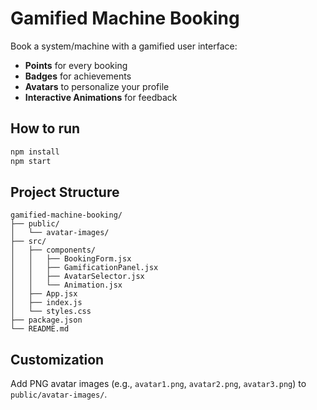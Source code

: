 # Gamified Machine Booking

Book a system/machine with a gamified user interface:

- **Points** for every booking
- **Badges** for achievements
- **Avatars** to personalize your profile
- **Interactive Animations** for feedback

## How to run

```bash
npm install
npm start
```

## Project Structure

```
gamified-machine-booking/
├── public/
│   └── avatar-images/
├── src/
│   ├── components/
│   │   ├── BookingForm.jsx
│   │   ├── GamificationPanel.jsx
│   │   ├── AvatarSelector.jsx
│   │   └── Animation.jsx
│   ├── App.jsx
│   ├── index.js
│   └── styles.css
├── package.json
└── README.md
```

## Customization

Add PNG avatar images (e.g., `avatar1.png`, `avatar2.png`, `avatar3.png`) to `public/avatar-images/`.